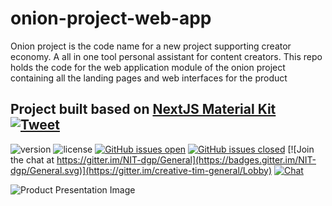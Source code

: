 # onion-project-web-app
Onion project is the code name for a new project supporting creator economy. A all in one tool personal assistant for content creators. This repo holds the code for the web application module of the onion project containing all the landing pages and web interfaces for the product

## Project built based on [NextJS Material Kit](https://demos.creative-tim.com/nextjs-material-kit?ref=njsmk-readme) [![Tweet](https://img.shields.io/twitter/url/http/shields.io.svg?style=social&logo=twitter)](https://twitter.com/share?url=https%3A%2F%2Fdemos.creative-tim.com%2Fnextjs-material-kit%2Fcomponents&text=NextJS%20Material%20Kit&via=Creative%20Tim&hashtags=nextjs%20%23creativetim%20%23materialdesign)

![version](https://img.shields.io/badge/version-1.2.1-blue.svg) ![license](https://img.shields.io/badge/license-MIT-blue.svg) [![GitHub issues open](https://img.shields.io/github/issues/creativetimofficial/nextjs-material-kit.svg?maxAge=2592000)](https://github.com/creativetimofficial/nextjs-material-kit/issues?q=is%3Aopen+is%3Aissue) [![GitHub issues closed](https://img.shields.io/github/issues-closed-raw/creativetimofficial/nextjs-material-kit.svg?maxAge=2592000)](https://github.com/creativetimofficial/nextjs-material-kit/issues?q=is%3Aissue+is%3Aclosed) [![Join the chat at https://gitter.im/NIT-dgp/General](https://badges.gitter.im/NIT-dgp/General.svg)](https://gitter.im/creative-tim-general/Lobby) [![Chat](https://img.shields.io/badge/chat-on%20discord-7289da.svg)](https://discord.gg/E4aHAQy)

![Product Presentation Image](https://raw.githubusercontent.com/creativetimofficial/public-assets/master/nextjs-material-kit/nextjs-material-kit.jpg)
